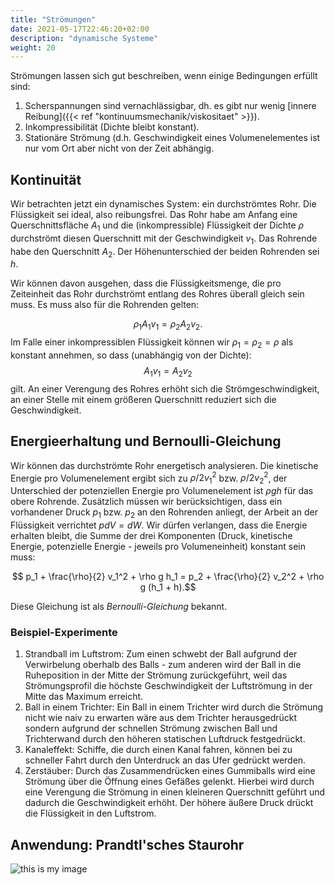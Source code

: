 ```yaml
---
title: "Strömungen"
date: 2021-05-17T22:46:20+02:00
description: "dynamische Systeme"
weight: 20
---
```

Strömungen lassen sich gut beschreiben, wenn einige Bedingungen erfüllt sind:
   1. Scherspannungen sind vernachlässigbar, dh. es gibt nur wenig 
   [innere Reibung]({{< ref "kontinuumsmechanik/viskositaet" >}}).
   2. Inkompressibilität (Dichte bleibt konstant).
   3. Stationäre Strömung (d.h. Geschwindigkeit eines Volumenelementes ist nur vom Ort aber
      nicht von der Zeit abhängig. 

## Kontinuität
Wir betrachten jetzt ein dynamisches System: ein durchströmtes Rohr. Die Flüssigkeit sei ideal, also 
reibungsfrei. Das Rohr habe am Anfang eine Querschnittsfläche $A_1$ und die (inkompressible) Flüssigkeit 
der Dichte $\rho$ durchströmt diesen Querschnitt mit der Geschwindigkeit $v_1$. Das Rohrende 
habe den Querschnitt $A_2$. Der Höhenunterschied der beiden Rohrenden sei $h$. 

Wir können davon ausgehen, dass die Flüssigkeitsmenge, die pro Zeiteinheit das Rohr durchströmt entlang des Rohres 
überall gleich sein muss. Es muss also für die Rohrenden gelten:

$$\rho_1 A_1 v_1 = \rho_2 A_2 v_2.$$
Im Falle einer inkompressiblen Flüssigkeit können wir $\rho_1 = \rho_2 = \rho$ als konstant annehmen, so dass (unabhängig von
der Dichte):
$$A_1 v_1 = A_2 v_2 $$
gilt. An einer Verengung des Rohres erhöht sich die Strömgeschwindigkeit, an einer Stelle mit einem größeren Querschnitt reduziert 
sich die Geschwindigkeit. 

## Energieerhaltung und Bernoulli-Gleichung

Wir können das durchströmte Rohr  energetisch analysieren. Die kinetische Energie pro Volumenelement ergibt sich 
zu $\rho/2 v_1^2$ bzw. $\rho/2 v_2^2$, der Unterschied der potenziellen Energie pro Volumenelement ist $\rho g h$ für das obere Rohrende.
Zusätzlich müssen wir berücksichtigen, dass ein vorhandener Druck $p_1$ bzw. $p_2$ an den Rohrenden 
anliegt, der Arbeit an der Flüssigkeit verrichtet $p dV = dW$. Wir dürfen verlangen, dass die Energie erhalten bleibt, die
Summe der drei Komponenten (Druck, kinetische Energie, potenzielle Energie  - jeweils pro Volumeneinheit) konstant sein muss:

$$ p_1 + \frac{\rho}{2} v_1^2 + \rho g h_1 = p_2 + \frac{\rho}{2} v_2^2 + \rho g (h_1 + h).$$ 

Diese Gleichung ist als _Bernoulli-Gleichung_ bekannt. 

### Beispiel-Experimente
   1. Strandball im Luftstrom: Zum einen schwebt der Ball aufgrund der 
      Verwirbelung oberhalb des Balls  - zum anderen wird der Ball in die
      Ruheposition in der Mitte der Strömung zurückgeführt, weil das Strömungsprofil
	die höchste Geschwindigkeit der Luftströmung in der Mitte das Maximum erreicht.
   1. Ball in einem Trichter: Ein Ball in einem Trichter wird durch die Strömung
  nicht wie naiv zu erwarten wäre aus dem Trichter herausgedrückt sondern 
  aufgrund der schnellen Strömung zwischen Ball und Trichterwand durch den höheren
statischen Luftdruck festgedrückt.
   1. Kanaleffekt: Schiffe, die durch einen Kanal fahren, können bei 
   zu schneller Fahrt durch den Unterdruck an das Ufer gedrückt werden.
   1. Zerstäuber: Durch das Zusammendrücken eines Gummiballs wird eine Strömung über
die Öffnung eines Gefäßes gelenkt. Hierbei wird durch eine Verengung die Strömung
in einen kleineren Querschnitt geführt und dadurch die Geschwindigkeit erhöht.
Der höhere äußere Druck drückt die Flüssigkeit in den Luftstrom. 

## Anwendung: Prandtl'sches Staurohr

![this is my image](/kontinuumsmechanik/images/prandtl.png)

     

